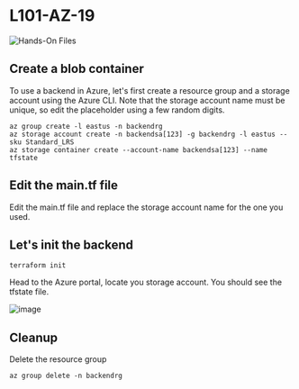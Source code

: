 # L101-AZ-19

![Hands-On Files](https://kubernetesacademy.online/wp-content/uploads/2021/06/checked-files-50px.png)

## Create a blob container

To use a backend in Azure, let's first create a resource group and a storage account using the Azure CLI. Note that the storage account name must be unique, so edit the placeholder using a few random digits.

    az group create -l eastus -n backendrg
    az storage account create -n backendsa[123] -g backendrg -l eastus --sku Standard_LRS
    az storage container create --account-name backendsa[123] --name tfstate

## Edit the main.tf file

Edit the main.tf file and replace the storage account name for the one you used.

## Let's init the backend

    terraform init

Head to the Azure portal, locate you storage account. You should see the tfstate file.

![image](https://kubernetesacademy.online/wp-content/uploads/2022/03/L102-AZ-01-01.png)

## Cleanup

Delete the resource group

    az group delete -n backendrg